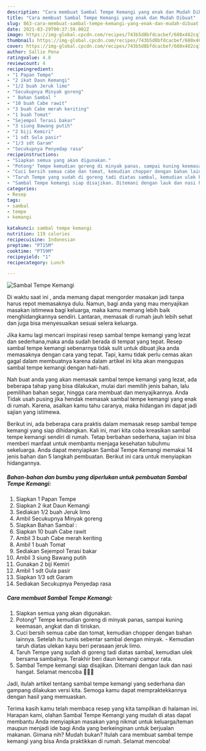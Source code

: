```yaml
---
description: "Cara membuat Sambal Tempe Kemangi yang enak dan Mudah Dibuat"
title: "Cara membuat Sambal Tempe Kemangi yang enak dan Mudah Dibuat"
slug: 863-cara-membuat-sambal-tempe-kemangi-yang-enak-dan-mudah-dibuat
date: 2021-03-29T00:37:59.002Z
image: https://img-global.cpcdn.com/recipes/743b5d8bfdcacbef/680x482cq70/sambal-tempe-kemangi-foto-resep-utama.jpg
thumbnail: https://img-global.cpcdn.com/recipes/743b5d8bfdcacbef/680x482cq70/sambal-tempe-kemangi-foto-resep-utama.jpg
cover: https://img-global.cpcdn.com/recipes/743b5d8bfdcacbef/680x482cq70/sambal-tempe-kemangi-foto-resep-utama.jpg
author: Sallie Pena
ratingvalue: 4.8
reviewcount: 4
recipeingredient:
- "1 Papan Tempe"
- "2 ikat Daun Kemangi"
- "1/2 buah Jeruk limo"
- "Secukupnya Minyak goreng"
- " Bahan Sambal "
- "10 buah Cabe rawit"
- "3 buah Cabe merah keriting"
- "1 buah Tomat"
- "Sejempol Terasi bakar"
- "3 siung Bawang putih"
- "2 biji Kemiri"
- "1 sdt Gula pasir"
- "1/3 sdt Garam"
- "Secukupnya Penyedap rasa"
recipeinstructions:
- "Siapkan semua yang akan digunakan."
- "Potong² Tempe kemudian goreng di minyak panas, sampai kuning keemasan, angkat dan di tiriskan."
- "Cuci bersih semua cabe dan tomat, kemudian chopper dengan bahan lainnya. Setelah itu tumis sebentar sambal dengan minyak.  Kemudian taruh diatas ulekan kayu beri perasaan jeruk limo."
- "Taruh Tempe yang sudah di goreng tadi diatas sambal, kemudian ulek bersama sambalnya. Terakhir beri daun kemangi campur rata."
- "Sambal Tempe kemangi siap disajikan. Ditemani dengan lauk dan nasi hangat. Selamat mencoba 🥰🥰🥰"
categories:
- Resep
tags:
- sambal
- tempe
- kemangi

katakunci: sambal tempe kemangi 
nutrition: 119 calories
recipecuisine: Indonesian
preptime: "PT15M"
cooktime: "PT59M"
recipeyield: "1"
recipecategory: Lunch

---
```



![Sambal Tempe Kemangi](https://img-global.cpcdn.com/recipes/743b5d8bfdcacbef/680x482cq70/sambal-tempe-kemangi-foto-resep-utama.jpg)

Di waktu  saat ini , anda memang dapat mengorder masakan jadi tanpa harus repot memasaknya dulu. Namun, bagi anda yang mau menyajikan masakan istimewa bagi keluarga, maka kamu memang lebih baik menghidangkannya sendiri. Lantaran, memasak di rumah jauh lebih sehat dan juga bisa menyesuaikan sesuai selera keluarga.

Jika kamu lagi mencari inspirasi resep sambal tempe kemangi yang lezat dan sederhana,maka anda sudah berada di tempat yang tepat. Resep sambal tempe kemangi  sebenarnya tidak sulit untuk dibuat jika anda memasaknya dengan cara yang tepat. Tapi, kamu tidak perlu cemas akan gagal dalam membuatnya 
karena dalam artikel ini kita akan mengupas sambal tempe kemangi dengan hati-hati.  



Nah buat anda yang akan memasak sambal tempe kemangi yang lezat, ada beberapa tahap yang bisa dilakukan, mulai dari memilih jenis bahan, lalu pemilihan bahan segar, hingga cara membuat dan menyajikannya. Anda Tidak usah pusing jika hendak memasak sambal tempe kemangi yang enak di rumah. Karena, asalkan kamu  tahu caranya, maka hidangan ini dapat jadi sajian yang istimewa.

Berikut ini, ada beberapa cara praktis  dalam memasak resep sambal tempe kemangi yang siap dihidangkan. Kali ini, mari kita coba kreasikan sambal tempe kemangi sendiri di rumah. Tetap berbahan sederhana, sajian ini bisa memberi manfaat untuk membantu menjaga kesehatan tubuhmu sekeluarga. Anda dapat menyiapkan Sambal Tempe Kemangi memakai 14 jenis bahan dan 5 langkah pembuatan. Berikut ini cara untuk menyiapkan hidangannya.

<!--inarticleads1-->

##### Bahan-bahan dan bumbu yang diperlukan untuk pembuatan Sambal Tempe Kemangi:

1. Siapkan 1 Papan Tempe
1. Siapkan 2 ikat Daun Kemangi
1. Sediakan 1/2 buah Jeruk limo
1. Ambil Secukupnya Minyak goreng
1. Siapkan  Bahan Sambal :
1. Siapkan 10 buah Cabe rawit
1. Ambil 3 buah Cabe merah keriting
1. Ambil 1 buah Tomat
1. Sediakan Sejempol Terasi bakar
1. Ambil 3 siung Bawang putih
1. Gunakan 2 biji Kemiri
1. Ambil 1 sdt Gula pasir
1. Siapkan 1/3 sdt Garam
1. Sediakan Secukupnya Penyedap rasa




<!--inarticleads2-->

##### Cara membuat Sambal Tempe Kemangi:

1. Siapkan semua yang akan digunakan.
1. Potong² Tempe kemudian goreng di minyak panas, sampai kuning keemasan, angkat dan di tiriskan.
1. Cuci bersih semua cabe dan tomat, kemudian chopper dengan bahan lainnya. Setelah itu tumis sebentar sambal dengan minyak.  - Kemudian taruh diatas ulekan kayu beri perasaan jeruk limo.
1. Taruh Tempe yang sudah di goreng tadi diatas sambal, kemudian ulek bersama sambalnya. Terakhir beri daun kemangi campur rata.
1. Sambal Tempe kemangi siap disajikan. Ditemani dengan lauk dan nasi hangat. Selamat mencoba 🥰🥰🥰




Jadi, itulah artikel tentang  sambal tempe kemangi  yang sederhana dan gampang dilakukan versi kita. Semoga kamu dapat mempraktekkannya dengan hasil yang memuaskan. 

Terima kasih kamu telah membaca resep yang kita tampilkan di halaman ini. Harapan kami, olahan  Sambal Tempe Kemangi yang mudah di atas dapat membantu Anda menyiapkan masakan yang nikmat untuk keluarga/teman maupun menjadi ide bagi Anda yang berkeinginan untuk berjualan makanan. Gimana nih? Mudah bukan? Itulah cara membuat sambal tempe kemangi yang bisa Anda praktikkan di rumah. Selamat mencoba!

